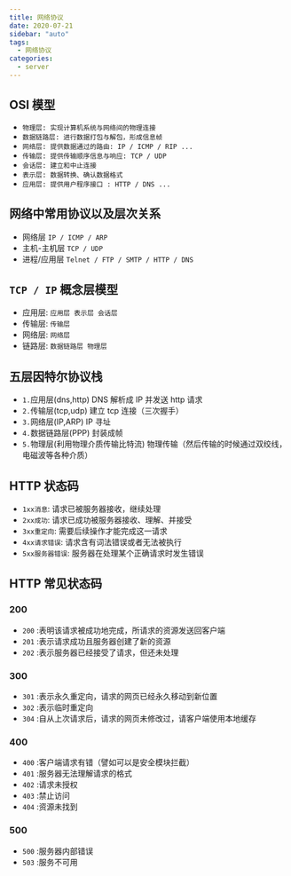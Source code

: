 ```yaml
---
title: 网络协议
date: 2020-07-21
sidebar: "auto"
tags:
  - 网络协议
categories:
  - server
---
```


## OSI 模型

- `物理层: 实现计算机系统与网络间的物理连接`
- `数据链路层: 进行数据打包与解包，形成信息帧`
- `网络层: 提供数据通过的路由: IP / ICMP / RIP ...`
- `传输层: 提供传输顺序信息与响应: TCP / UDP`
- `会话层: 建立和中止连接`
- `表示层: 数据转换、确认数据格式`
- `应用层: 提供用户程序接口 : HTTP / DNS ...`

## 网络中常用协议以及层次关系

- 网络层 `IP / ICMP / ARP`
- 主机-主机层 `TCP / UDP`
- 进程/应用层 `Telnet / FTP / SMTP / HTTP / DNS`

## `TCP / IP` 概念层模型

- 应用层: `应用层 表示层 会话层`
- 传输层: `传输层`
- 网络层: `网络层`
- 链路层: `数据链路层 物理层`

## 五层因特尔协议栈

- `1.`应用层(dns,http) DNS 解析成 IP 并发送 http 请求
- `2.`传输层(tcp,udp) 建立 tcp 连接（三次握手）
- `3.`网络层(IP,ARP) IP 寻址
- `4.`数据链路层(PPP) 封装成帧
- `5.`物理层(利用物理介质传输比特流) 物理传输（然后传输的时候通过双绞线，电磁波等各种介质）

## HTTP 状态码

- `1xx消息`: 请求已被服务器接收，继续处理
- `2xx成功`: 请求已成功被服务器接收、理解、并接受
- `3xx重定向`: 需要后续操作才能完成这一请求
- `4xx请求错误`: 请求含有词法错误或者无法被执行
- `5xx服务器错误`: 服务器在处理某个正确请求时发生错误

## HTTP 常见状态码

### 200

- `200` :表明该请求被成功地完成，所请求的资源发送回客户端
- `201` :表示请求成功且服务器创建了新的资源
- `202` :表示服务器已经接受了请求，但还未处理

### 300

- `301` :表示永久重定向，请求的网页已经永久移动到新位置
- `302` :表示临时重定向
- `304` :自从上次请求后，请求的网页未修改过，请客户端使用本地缓存

### 400

- `400` :客户端请求有错（譬如可以是安全模块拦截）
- `401` :服务器无法理解请求的格式
- `402` :请求未授权
- `403` :禁止访问
- `404` :资源未找到

### 500

- `500` :服务器内部错误
- `503` :服务不可用
